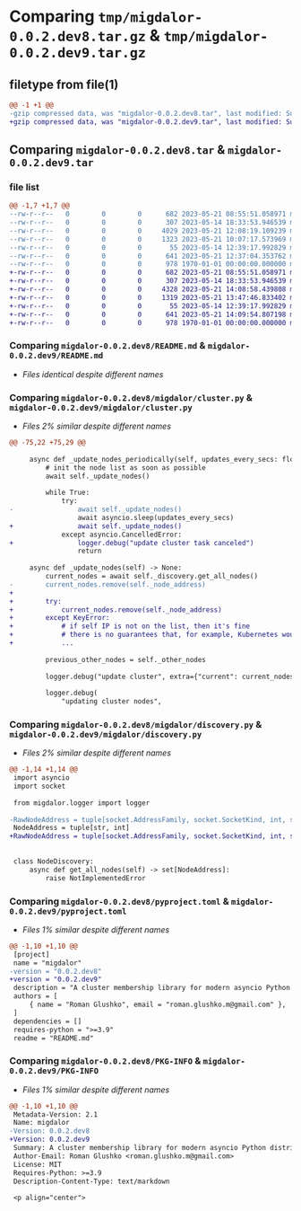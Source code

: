 # Comparing `tmp/migdalor-0.0.2.dev8.tar.gz` & `tmp/migdalor-0.0.2.dev9.tar.gz`

## filetype from file(1)

```diff
@@ -1 +1 @@
-gzip compressed data, was "migdalor-0.0.2.dev8.tar", last modified: Sun May 21 12:37:04 2023, max compression
+gzip compressed data, was "migdalor-0.0.2.dev9.tar", last modified: Sun May 21 14:09:54 2023, max compression
```

## Comparing `migdalor-0.0.2.dev8.tar` & `migdalor-0.0.2.dev9.tar`

### file list

```diff
@@ -1,7 +1,7 @@
--rw-r--r--   0        0        0      682 2023-05-21 08:55:51.058971 migdalor-0.0.2.dev8/README.md
--rw-r--r--   0        0        0      307 2023-05-14 18:33:53.946539 migdalor-0.0.2.dev8/migdalor/__init__.py
--rw-r--r--   0        0        0     4029 2023-05-21 12:08:19.109239 migdalor-0.0.2.dev8/migdalor/cluster.py
--rw-r--r--   0        0        0     1323 2023-05-21 10:07:17.573969 migdalor-0.0.2.dev8/migdalor/discovery.py
--rw-r--r--   0        0        0       55 2023-05-14 12:39:17.992829 migdalor-0.0.2.dev8/migdalor/logger.py
--rw-r--r--   0        0        0      641 2023-05-21 12:37:04.353762 migdalor-0.0.2.dev8/pyproject.toml
--rw-r--r--   0        0        0      978 1970-01-01 00:00:00.000000 migdalor-0.0.2.dev8/PKG-INFO
+-rw-r--r--   0        0        0      682 2023-05-21 08:55:51.058971 migdalor-0.0.2.dev9/README.md
+-rw-r--r--   0        0        0      307 2023-05-14 18:33:53.946539 migdalor-0.0.2.dev9/migdalor/__init__.py
+-rw-r--r--   0        0        0     4328 2023-05-21 14:08:58.439808 migdalor-0.0.2.dev9/migdalor/cluster.py
+-rw-r--r--   0        0        0     1319 2023-05-21 13:47:46.833402 migdalor-0.0.2.dev9/migdalor/discovery.py
+-rw-r--r--   0        0        0       55 2023-05-14 12:39:17.992829 migdalor-0.0.2.dev9/migdalor/logger.py
+-rw-r--r--   0        0        0      641 2023-05-21 14:09:54.807198 migdalor-0.0.2.dev9/pyproject.toml
+-rw-r--r--   0        0        0      978 1970-01-01 00:00:00.000000 migdalor-0.0.2.dev9/PKG-INFO
```

### Comparing `migdalor-0.0.2.dev8/README.md` & `migdalor-0.0.2.dev9/README.md`

 * *Files identical despite different names*

### Comparing `migdalor-0.0.2.dev8/migdalor/cluster.py` & `migdalor-0.0.2.dev9/migdalor/cluster.py`

 * *Files 2% similar despite different names*

```diff
@@ -75,22 +75,29 @@
 
     async def _update_nodes_periodically(self, updates_every_secs: float) -> None:
         # init the node list as soon as possible
         await self._update_nodes()
 
         while True:
             try:
-                await self._update_nodes()
                 await asyncio.sleep(updates_every_secs)
+                await self._update_nodes()
             except asyncio.CancelledError:
+                logger.debug("update cluster task canceled")
                 return
 
     async def _update_nodes(self) -> None:
         current_nodes = await self._discovery.get_all_nodes()
-        current_nodes.remove(self._node_address)
+
+        try:
+            current_nodes.remove(self._node_address)
+        except KeyError:
+            # if self IP is not on the list, then it's fine
+            # there is no guarantees that, for example, Kubernetes would update its DNS before the node is starting up
+            ...
 
         previous_other_nodes = self._other_nodes
 
         logger.debug("update cluster", extra={"current": current_nodes, "previous": previous_other_nodes})
 
         logger.debug(
             "updating cluster nodes",
```

### Comparing `migdalor-0.0.2.dev8/migdalor/discovery.py` & `migdalor-0.0.2.dev9/migdalor/discovery.py`

 * *Files 2% similar despite different names*

```diff
@@ -1,14 +1,14 @@
 import asyncio
 import socket
 
 from migdalor.logger import logger
 
-RawNodeAddress = tuple[socket.AddressFamily, socket.SocketKind, int, str, tuple[str, int]]
 NodeAddress = tuple[str, int]
+RawNodeAddress = tuple[socket.AddressFamily, socket.SocketKind, int, str, NodeAddress]
 
 
 class NodeDiscovery:
     async def get_all_nodes(self) -> set[NodeAddress]:
         raise NotImplementedError
```

### Comparing `migdalor-0.0.2.dev8/pyproject.toml` & `migdalor-0.0.2.dev9/pyproject.toml`

 * *Files 1% similar despite different names*

```diff
@@ -1,10 +1,10 @@
 [project]
 name = "migdalor"
-version = "0.0.2.dev8"
+version = "0.0.2.dev9"
 description = "A cluster membership library for modern asyncio Python distributed systems running in Kubernetes"
 authors = [
     { name = "Roman Glushko", email = "roman.glushko.m@gmail.com" },
 ]
 dependencies = []
 requires-python = ">=3.9"
 readme = "README.md"
```

### Comparing `migdalor-0.0.2.dev8/PKG-INFO` & `migdalor-0.0.2.dev9/PKG-INFO`

 * *Files 1% similar despite different names*

```diff
@@ -1,10 +1,10 @@
 Metadata-Version: 2.1
 Name: migdalor
-Version: 0.0.2.dev8
+Version: 0.0.2.dev9
 Summary: A cluster membership library for modern asyncio Python distributed systems running in Kubernetes
 Author-Email: Roman Glushko <roman.glushko.m@gmail.com>
 License: MIT
 Requires-Python: >=3.9
 Description-Content-Type: text/markdown
 
 <p align="center">
```

